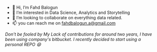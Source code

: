- 👋 Hi, I’m Fahd Balogun
- 👀 I’m interested in Data Science, Analytics and Storytelling
- 💞️ I’m looking to collaborate on everything data related.
- 📫 you can reach me on fahdbalogun.a@gmail.com


<i>Don't be fooled by My Lack of contributions for around two years, I have been using company's bitbucket. I recently decided to start using a personal REPO 😄 </i>
<!---
fahdfortitude/fahdfortitude is a ✨ special ✨ repository because its `README.md` (this file) appears on your GitHub profile.
You can click the Preview link to take a look at your changes.
--->
